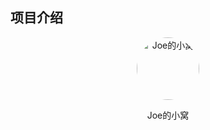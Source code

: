 ## 项目介绍
<p align=center>
  <a href="http://hsjhome.top">
    <img src="http://101.34.207.12:1314/avatar/myAvatar.jpg" alt="Joe的小窝" style="border-radius: 50%;width:100px">
  </a>
</p>
<p align=center>
  Joe的小窝
</p>
